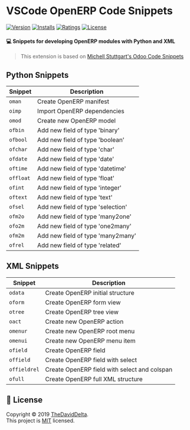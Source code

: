 # VSCode OpenERP Code Snippets

[![Version](https://vsmarketplacebadge.apphb.com/version/thedaviddelta.openerp-code-snippets.svg)](https://marketplace.visualstudio.com/items?itemName=thedaviddelta.openerp-code-snippets)
[![Installs](https://vsmarketplacebadge.apphb.com/installs-short/thedaviddelta.openerp-code-snippets.svg)](https://marketplace.visualstudio.com/items?itemName=thedaviddelta.openerp-code-snippets)
[![Ratings](https://vsmarketplacebadge.apphb.com/rating/thedaviddelta.openerp-code-snippets.svg)](https://marketplace.visualstudio.com/items?itemName=thedaviddelta.openerp-code-snippets)
[![License](https://img.shields.io/badge/License-MIT-yellow.svg)](./LICENSE)

#### 💻 Snippets for developing OpenERP modules with Python and XML

> This extension is based on [Michell Stuttgart's Odoo Code Snippets](https://marketplace.visualstudio.com/items?itemName=mstuttgart.odoo-snippets)


## Python Snippets

| Snippet   | Description                       |
|-----------|-----------------------------------|
| `oman`    | Create OpenERP manifest           |
| `oimp`    | Import OpenERP dependencies       |
| `omod`    | Create new OpenERP model          |
| `ofbin`   | Add new field of type 'binary'    |
| `ofbool`  | Add new field of type 'boolean'   |
| `ofchar`  | Add new field of type 'char'      |
| `ofdate`  | Add new field of type 'date'      |
| `oftime`  | Add new field of type 'datetime'  |
| `offloat` | Add new field of type 'float'     |
| `ofint`   | Add new field of type 'integer'   |
| `oftext`  | Add new field of type 'text'      |
| `ofsel`   | Add new field of type 'selection' |
| `ofm2o`   | Add new field of type 'many2one'  |
| `ofo2m`   | Add new field of type 'one2many'  |
| `ofm2m`   | Add new field of type 'many2many' |
| `ofrel`   | Add new field of type 'related'   |


## XML Snippets

| Snippet       | Description                                  |
|---------------|----------------------------------------------|
| `odata`       | Create OpenERP initial structure             |
| `oform`       | Create OpenERP form view                     |
| `otree`       | Create OpenERP tree view                     |
| `oact`        | Create new OpenERP action                    |
| `omenur`      | Create new OpenERP root menu                 |
| `omenui`      | Create new OpenERP menu item                 |
| `ofield`      | Create OpenERP field                         |
| `offield`     | Create OpenERP field with select             |
| `offieldrel`  | Create OpenERP field with select and colspan |
| `ofull`       | Create OpenERP full XML structure            |


## 📝 License

Copyright © 2019 [TheDavidDelta](https://github.com/TheDavidDelta).  
This project is [MIT](./LICENSE) licensed.